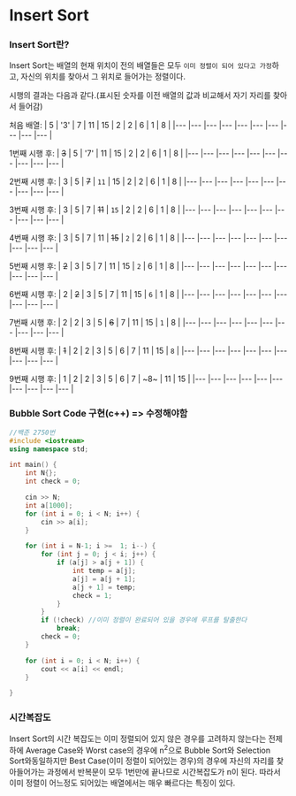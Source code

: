 # Insert Sort

### Insert Sort란?

Insert Sort는 배열의 현재 위치이 전의 배열들은 모두 `이미 정렬이 되어 있다고 가정`하고, 자신의 위치를 찾아서 그 위치로 들어가는 정렬이다.

시행의 결과는 다음과 같다.(표시된 숫자를 이전 배열의 값과 비교해서 자기 자리를 찾아서 들어감)

처음 배열: 
| 5 | '3' | 7 | 11 | 15 | 2 | 2 | 6 | 1 | 8 |
|--- |--- |--- |--- |--- |--- |--- |--- |--- |--- |

1번째 시행 후:
| ~~3~~ | 5 | '7' | 11 | 15 | 2 | 2 | 6 | 1 | 8 |
|--- |--- |--- |--- |--- |--- |--- |--- |--- |--- |

2번째 시행 후:
| 3 | 5 | ~~7~~ | `11` | 15 | 2 | 2 | 6 | 1 | 8 |
|--- |--- |--- |--- |--- |--- |--- |--- |--- |--- |

3번째 시행 후:
| 3 | 5 | 7 | ~~11~~ | `15` | 2 | 2 | 6 | 1 | 8 |
|--- |--- |--- |--- |--- |--- |--- |--- |--- |--- |

4번째 시행 후:
| 3 | 5 | 7 | 11 | ~~15~~ | `2` | 2 | 6 | 1 | 8 |
|--- |--- |--- |--- |--- |--- |--- |--- |--- |--- |

5번째 시행 후:
| ~~2~~ | 3 | 5 | 7 | 11 | 15 | `2` | 6 | 1 | 8 |
|--- |--- |--- |--- |--- |--- |--- |--- |--- |--- |

6번째 시행 후:
| 2 | ~~2~~ | 3 | 5 | 7 | 11 | 15 | `6` | 1 | 8 |
|--- |--- |--- |--- |--- |--- |--- |--- |--- |--- |

7번째 시행 후:
| 2 | 2 | 3 | 5 | ~~6~~ | 7 | 11 | 15 | `1` | 8 |
|--- |--- |--- |--- |--- |--- |--- |--- |--- |--- |

8번째 시행 후:
| ~~1~~ | 2 | 2 | 3 | 5 | 6 | 7 | 11 | 15 | `8` |
|--- |--- |--- |--- |--- |--- |--- |--- |--- |--- |

9번째 시행 후:
| 1 | 2 | 2 | 3 | 5 | 6 | 7 | ~8~ | 11 | 15 |
|--- |--- |--- |--- |--- |--- |--- |--- |--- |--- |


### Bubble Sort Code 구현(c++) => 수정해야함

``` cpp
//백준 2750번
#include <iostream> 
using namespace std;

int main() {
	int N{};
	int check = 0;

	cin >> N;
	int a[1000];
	for (int i = 0; i < N; i++) {
		cin >> a[i];
	}

	for (int i = N-1; i >=  1; i--) {
		for (int j = 0; j < i; j++) {
			if (a[j] > a[j + 1]) {
				int temp = a[j];
				a[j] = a[j + 1];
				a[j + 1] = temp;
				check = 1;
			}
		}
		if (!check) //이미 정렬이 완료되어 있을 경우에 루프를 탈출한다
			break;
		check = 0;
	}

	for (int i = 0; i < N; i++) {
		cout << a[i] << endl;
	}

}
```

### 시간복잡도

Insert Sort의 시간 복잡도는 이미 정렬되어 있지 않은 경우를 고려하지 않는다는 전제하에 Average Case와 Worst case의 경우에 n<sup>2</sup>으로 Bubble Sort와 Selection Sort와동일하지만 Best Case(이미 정렬이 되어있는 경우)의 경우에 자신의 자리를 찾아들어가는 과정에서 반복문이 모두 1번만에 끝나므로 시간복잡도가 n이 된다. 따라서 이미 정렬이 어느정도 되어있는 배열에서는 매우 빠르다는 특징이 있다.
